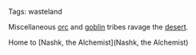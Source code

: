 Tags: wasteland

Miscellaneous [orc](Orcs) and [goblin](Goblins) tribes ravage the [desert](Deserts).

Home to [Nashk, the Alchemist](Nashk, the Alchemist)